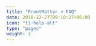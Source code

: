 ```yaml
---
title: "FrontMatter > FAQ"
date: 2018-12-27T09:10:27+06:00
icon: "ti-help-alt"
type: "pages"
weight: 3
---
```


